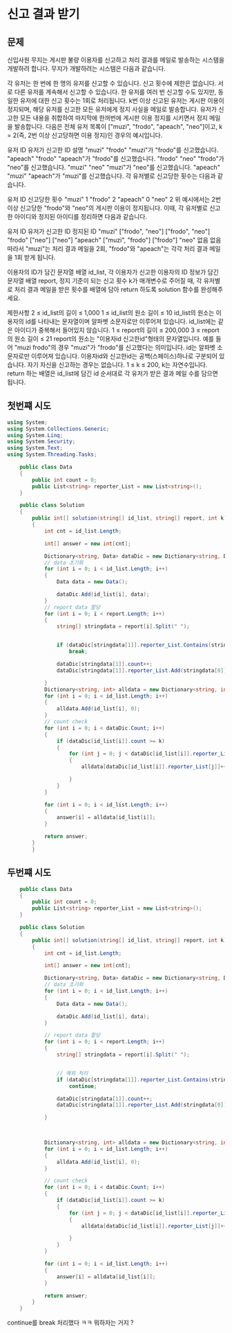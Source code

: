 #  신고 결과 받기

## 문제
신입사원 무지는 게시판 불량 이용자를 신고하고 처리 결과를 메일로 발송하는 시스템을 개발하려 합니다. 무지가 개발하려는 시스템은 다음과 같습니다.

각 유저는 한 번에 한 명의 유저를 신고할 수 있습니다.
신고 횟수에 제한은 없습니다. 서로 다른 유저를 계속해서 신고할 수 있습니다.
한 유저를 여러 번 신고할 수도 있지만, 동일한 유저에 대한 신고 횟수는 1회로 처리됩니다.
k번 이상 신고된 유저는 게시판 이용이 정지되며, 해당 유저를 신고한 모든 유저에게 정지 사실을 메일로 발송합니다.
유저가 신고한 모든 내용을 취합하여 마지막에 한꺼번에 게시판 이용 정지를 시키면서 정지 메일을 발송합니다.
다음은 전체 유저 목록이 ["muzi", "frodo", "apeach", "neo"]이고, k = 2(즉, 2번 이상 신고당하면 이용 정지)인 경우의 예시입니다.

유저 ID	유저가 신고한 ID	설명
"muzi"	"frodo"	"muzi"가 "frodo"를 신고했습니다.
"apeach"	"frodo"	"apeach"가 "frodo"를 신고했습니다.
"frodo"	"neo"	"frodo"가 "neo"를 신고했습니다.
"muzi"	"neo"	"muzi"가 "neo"를 신고했습니다.
"apeach"	"muzi"	"apeach"가 "muzi"를 신고했습니다.
각 유저별로 신고당한 횟수는 다음과 같습니다.

유저 ID	신고당한 횟수
"muzi"	1
"frodo"	2
"apeach"	0
"neo"	2
위 예시에서는 2번 이상 신고당한 "frodo"와 "neo"의 게시판 이용이 정지됩니다. 이때, 각 유저별로 신고한 아이디와 정지된 아이디를 정리하면 다음과 같습니다.

유저 ID	유저가 신고한 ID	정지된 ID
"muzi"	["frodo", "neo"]	["frodo", "neo"]
"frodo"	["neo"]	["neo"]
"apeach"	["muzi", "frodo"]	["frodo"]
"neo"	없음	없음
따라서 "muzi"는 처리 결과 메일을 2회, "frodo"와 "apeach"는 각각 처리 결과 메일을 1회 받게 됩니다.

이용자의 ID가 담긴 문자열 배열 id_list, 각 이용자가 신고한 이용자의 ID 정보가 담긴 문자열 배열 report, 정지 기준이 되는 신고 횟수 k가 매개변수로 주어질 때, 각 유저별로 처리 결과 메일을 받은 횟수를 배열에 담아 return 하도록 solution 함수를 완성해주세요.

제한사항
2 ≤ id_list의 길이 ≤ 1,000
1 ≤ id_list의 원소 길이 ≤ 10
id_list의 원소는 이용자의 id를 나타내는 문자열이며 알파벳 소문자로만 이루어져 있습니다.
id_list에는 같은 아이디가 중복해서 들어있지 않습니다.
1 ≤ report의 길이 ≤ 200,000
3 ≤ report의 원소 길이 ≤ 21
report의 원소는 "이용자id 신고한id"형태의 문자열입니다.
예를 들어 "muzi frodo"의 경우 "muzi"가 "frodo"를 신고했다는 의미입니다.
id는 알파벳 소문자로만 이루어져 있습니다.
이용자id와 신고한id는 공백(스페이스)하나로 구분되어 있습니다.
자기 자신을 신고하는 경우는 없습니다.
1 ≤ k ≤ 200, k는 자연수입니다.
return 하는 배열은 id_list에 담긴 id 순서대로 각 유저가 받은 결과 메일 수를 담으면 됩니다.

## 첫번쨰 시도

```cs
using System;
using System.Collections.Generic;
using System.Linq;
using System.Security;
using System.Text;
using System.Threading.Tasks;    

    public class Data
    {
        public int count = 0;
        public List<string> reporter_List = new List<string>();
    }

    public class Solution
    {
        public int[] solution(string[] id_list, string[] report, int k)
        {
            int cnt = id_list.Length;

            int[] answer = new int[cnt];

            Dictionary<string, Data> dataDic = new Dictionary<string, Data>();
            // data 초기화
            for (int i = 0; i < id_list.Length; i++)   
            {
                Data data = new Data();

                dataDic.Add(id_list[i], data);
            }
            // report data 할당
            for (int i = 0; i < report.Length; i++)
            {
                string[] stringdata = report[i].Split(" ");


                if (dataDic[stringdata[1]].reporter_List.Contains(stringdata[0]))
                    break;

                dataDic[stringdata[1]].count++;
                dataDic[stringdata[1]].reporter_List.Add(stringdata[0]);

            }
            Dictionary<string, int> alldata = new Dictionary<string, int>();
            for (int i = 0; i < id_list.Length; i++)
            {
                alldata.Add(id_list[i], 0);
            }
            // count check
            for (int i = 0; i < dataDic.Count; i++)
            {
                if (dataDic[id_list[i]].count >= k)
                {
                    for (int j = 0; j < dataDic[id_list[i]].reporter_List.Count; j++)
                    {
                        alldata[dataDic[id_list[i]].reporter_List[j]]++;

                    }
                }
            }

            for (int i = 0; i < id_list.Length; i++)
            {
                answer[i] = alldata[id_list[i]];
            }

            return answer;
        }
        }
```

## 두번쨰 시도

```cs
    public class Data
    {
        public int count = 0;
        public List<string> reporter_List = new List<string>();
    }

    public class Solution
    {
        public int[] solution(string[] id_list, string[] report, int k)
        {
            int cnt = id_list.Length;

            int[] answer = new int[cnt];

            Dictionary<string, Data> dataDic = new Dictionary<string, Data>();
            // data 초기화
            for (int i = 0; i < id_list.Length; i++)
            {
                Data data = new Data();

                dataDic.Add(id_list[i], data);
            }

            // report data 할당
            for (int i = 0; i < report.Length; i++)
            {
                string[] stringdata = report[i].Split(" ");


                // 예외 처리
                if (dataDic[stringdata[1]].reporter_List.Contains(stringdata[0]))
                    continue;

                dataDic[stringdata[1]].count++;
                dataDic[stringdata[1]].reporter_List.Add(stringdata[0]);

            }

            

            Dictionary<string, int> alldata = new Dictionary<string, int>();
            for (int i = 0; i < id_list.Length; i++)
            {
                alldata.Add(id_list[i], 0);
            }

            // count check
            for (int i = 0; i < dataDic.Count; i++)
            {
                if (dataDic[id_list[i]].count >= k)
                {
                    for (int j = 0; j < dataDic[id_list[i]].reporter_List.Count; j++)
                    {
                        alldata[dataDic[id_list[i]].reporter_List[j]]++;

                    }
                }
            }

            for (int i = 0; i < id_list.Length; i++)
            {
                answer[i] = alldata[id_list[i]];
            }

            return answer;
        }
    }

```

continue를 break 처리했다 ㅋㅋ 뭐하자는 거지 ?
